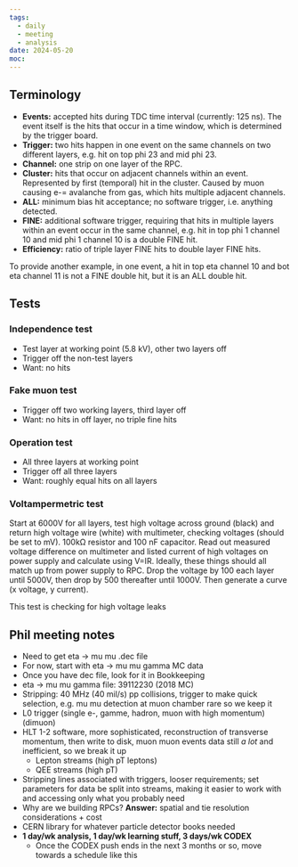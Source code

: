 ```yaml
---
tags:
  - daily
  - meeting
  - analysis
date: 2024-05-20
moc:
---
```

## Terminology
- **Events:** accepted hits during TDC time interval (currently: 125 ns). The event itself is the hits that occur in a time window, which is determined by the trigger board.
- **Trigger:** two hits happen in one event on the same channels on two different layers, e.g. hit on top phi 23 and mid phi 23.
- **Channel:** one strip on one layer of the RPC.
- **Cluster:** hits that occur on adjacent channels within an event. Represented by first (temporal) hit in the cluster. Caused by muon causing e-= avalanche from gas, which hits multiple adjacent channels.
- **ALL:** minimum bias hit acceptance; no software trigger, i.e. anything detected.
- **FINE:** additional software trigger, requiring that hits in multiple layers within an event occur in the same channel, e.g. hit in top phi 1 channel 10 and mid phi 1 channel 10 is a double FINE hit.
- **Efficiency:** ratio of triple layer FINE hits to double layer FINE hits.

To provide another example, in one event, a hit in top eta channel 10 and bot eta channel 11 is not a FINE double hit, but it is an ALL double hit.

## Tests
### Independence test
- Test layer at working point (5.8 kV), other two layers off
- Trigger off the non-test layers
- Want: no hits

### Fake muon test
- Trigger off two working layers, third layer off
- Want: no hits in off layer, no triple fine hits

### Operation test
- All three layers at working point
- Trigger off all three layers
- Want: roughly equal hits on all layers

### Voltampermetric test
Start at 6000V for all layers, test high voltage across ground (black) and return high voltage wire (white) with multimeter, checking voltages (should be set to mV). 100kΩ resistor and 100 nF capacitor. Read out measured voltage difference on multimeter and listed current of high voltages on power supply and calculate using V=IR. Ideally, these things should all match up from power supply to RPC. Drop the voltage by 100 each layer until 5000V, then drop by 500 thereafter until 1000V. Then generate a curve (x voltage, y current).

This test is checking for high voltage leaks

## Phil meeting notes
- Need to get eta → mu mu .dec file
- For now, start with eta → mu mu gamma MC data
- Once you have dec file, look for it in Bookkeeping
- eta → mu mu gamma file: 39112230 (2018 MC)
- Stripping: 40 MHz (40 mil/s) pp collisions, trigger to make quick selection, e.g. mu mu detection at muon chamber rare so we keep it
- L0 trigger (single e-, gamme, hadron, muon with high momentum) (dimuon)
- HLT 1-2 software, more sophisticated, reconstruction of transverse momentum, then write to disk, muon muon events data still *a lot* and inefficient, so we break it up
	- Lepton streams (high pT leptons)
	- QEE streams (high pT)
- Stripping lines associated with triggers, looser requirements; set parameters for data be split into streams, making it easier to work with and accessing only what you probably need
- Why are we building RPCs? **Answer:** spatial and tie resolution considerations + cost
- CERN library for whatever particle detector books needed
- **1 day/wk analysis, 1 day/wk learning stuff, 3 days/wk CODEX**
	- Once the CODEX push ends in the next 3 months or so, move towards a schedule like this
